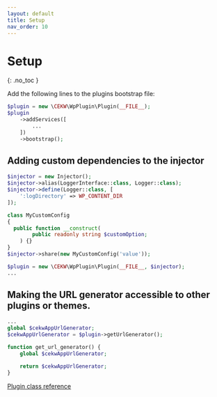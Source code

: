 ```yaml
---
layout: default
title: Setup
nav_order: 10
---
```


# Setup
{: .no_toc }

Add the following lines to the plugins bootstrap file:

```php
$plugin = new \CEKW\WpPlugin\Plugin(__FILE__);
$plugin
    ->addServices([
        ...
    ])
    ->bootstrap();
```

## Adding custom dependencies to the injector

```php
$injector = new Injector();
$injector->alias(LoggerInterface::class, Logger::class);
$injector->define(Logger::class, [
    ':logDirectory' => WP_CONTENT_DIR
]);

class MyCustomConfig
{
  public function __construct(
        public readonly string $customOption;
    ) {}
}
$injector->share(new MyCustomConfig('value'));

$plugin = new \CEKW\WpPlugin\Plugin(__FILE__, $injector);
...
```

## Making the URL generator accessible to other plugins or themes.
```php
...
global $cekwAppUrlGenerator;
$cekwAppUrlGenerator = $plugin->getUrlGenerator();

function get_url_generator() {
    global $cekwAppUrlGenerator;

    return $cekwAppUrlGenerator;
}
```

[Plugin class reference](reference/Plugin.html)